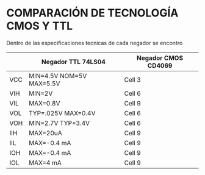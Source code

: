 # COMPARACIÓN DE TECNOLOGÍA CMOS Y TTL
Dentro de las especificaciones tecnicas de cada negador se encontro
 
   |       | Negador TTL 74LS04 | Negador CMOS CD4069 | 
   |-------|--------------------|---------------------|
   | VCC   | MIN=4.5V  NOM=5V  MAX=5.5V | Cell 3              |
   | VIH   | MIN=2V | Cell 6              |
   | VIL   | MAX=0.8V| Cell 9              |
   | VOL  | TYP=.025V MAX=0.4V | Cell 6              |
   | VOH   | MIN=2.7V TYP=3.4V | Cell 6              |
   | IIH   | MAX=20uA | Cell 9              |
   | IIL   | MAX=-0.4 mA | Cell 9              |
   | IOH   | MAX=-0.4 mA | Cell 9              |
   | IOL   | MAX=4 mA | Cell 9              |
   
